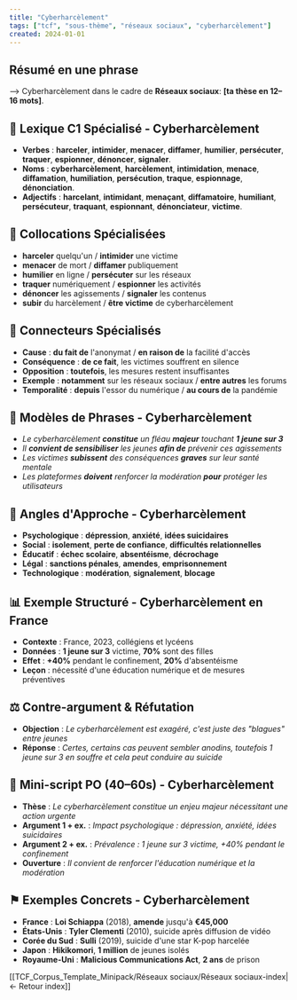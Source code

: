 ```yaml
---
title: "Cyberharcèlement"
tags: ["tcf", "sous-thème", "réseaux sociaux", "cyberharcèlement"]
created: 2024-01-01
---
```


## Résumé en une phrase
⟶ Cyberharcèlement dans le cadre de **Réseaux sociaux**: __[ta thèse en 12–16 mots]__.

## 🎯 Lexique C1 Spécialisé - Cyberharcèlement
- **Verbes** : **harceler**, **intimider**, **menacer**, **diffamer**, **humilier**, **persécuter**, **traquer**, **espionner**, **dénoncer**, **signaler**.
- **Noms** : **cyberharcèlement**, **harcèlement**, **intimidation**, **menace**, **diffamation**, **humiliation**, **persécution**, **traque**, **espionnage**, **dénonciation**.
- **Adjectifs** : **harcelant**, **intimidant**, **menaçant**, **diffamatoire**, **humiliant**, **persécuteur**, **traquant**, **espionnant**, **dénonciateur**, **victime**.

## 🔗 Collocations Spécialisées
- **harceler** quelqu'un / **intimider** une victime
- **menacer** de mort / **diffamer** publiquement
- **humilier** en ligne / **persécuter** sur les réseaux
- **traquer** numériquement / **espionner** les activités
- **dénoncer** les agissements / **signaler** les contenus
- **subir** du harcèlement / **être victime** de cyberharcèlement

## 🔗 Connecteurs Spécialisés
- **Cause** : **du fait de** l'anonymat / **en raison de** la facilité d'accès
- **Conséquence** : **de ce fait**, les victimes souffrent en silence
- **Opposition** : **toutefois**, les mesures restent insuffisantes
- **Exemple** : **notamment** sur les réseaux sociaux / **entre autres** les forums
- **Temporalité** : **depuis** l'essor du numérique / **au cours de** la pandémie

## 💬 Modèles de Phrases - Cyberharcèlement
- *Le cyberharcèlement **constitue** un fléau **majeur** touchant **1 jeune sur 3***
- *Il **convient de sensibiliser** les jeunes **afin de** prévenir ces agissements*
- *Les victimes **subissent** des conséquences **graves** sur leur santé mentale*
- *Les plateformes **doivent** renforcer la modération **pour** protéger les utilisateurs*

## 🎯 Angles d'Approche - Cyberharcèlement
- **Psychologique** : **dépression**, **anxiété**, **idées suicidaires**
- **Social** : **isolement**, **perte de confiance**, **difficultés relationnelles**
- **Éducatif** : **échec scolaire**, **absentéisme**, **décrochage**
- **Légal** : **sanctions pénales**, **amendes**, **emprisonnement**
- **Technologique** : **modération**, **signalement**, **blocage**

## 📊 Exemple Structuré - Cyberharcèlement en France
- **Contexte** : France, 2023, collégiens et lycéens
- **Données** : **1 jeune sur 3** victime, **70%** sont des filles
- **Effet** : **+40%** pendant le confinement, **20%** d'absentéisme
- **Leçon** : nécessité d'une éducation numérique et de mesures préventives

## ⚖️ Contre-argument & Réfutation
- **Objection** : *Le cyberharcèlement est exagéré, c'est juste des "blagues" entre jeunes*
- **Réponse** : *Certes, certains cas peuvent sembler anodins, toutefois 1 jeune sur 3 en souffre et cela peut conduire au suicide*

## 🎤 Mini-script PO (40–60s) - Cyberharcèlement
- **Thèse** : *Le cyberharcèlement constitue un enjeu majeur nécessitant une action urgente*
- **Argument 1 + ex.** : *Impact psychologique : dépression, anxiété, idées suicidaires*
- **Argument 2 + ex.** : *Prévalence : 1 jeune sur 3 victime, +40% pendant le confinement*
- **Ouverture** : *Il convient de renforcer l'éducation numérique et la modération*

## ⚑ Exemples Concrets - Cyberharcèlement
- **France** : **Loi Schiappa** (2018), **amende** jusqu'à **€45,000**
- **États-Unis** : **Tyler Clementi** (2010), suicide après diffusion de vidéo
- **Corée du Sud** : **Sulli** (2019), suicide d'une star K-pop harcelée
- **Japon** : **Hikikomori**, **1 million** de jeunes isolés
- **Royaume-Uni** : **Malicious Communications Act**, **2 ans** de prison

[[TCF_Corpus_Template_Minipack/Réseaux sociaux/Réseaux sociaux-index|← Retour index]]
